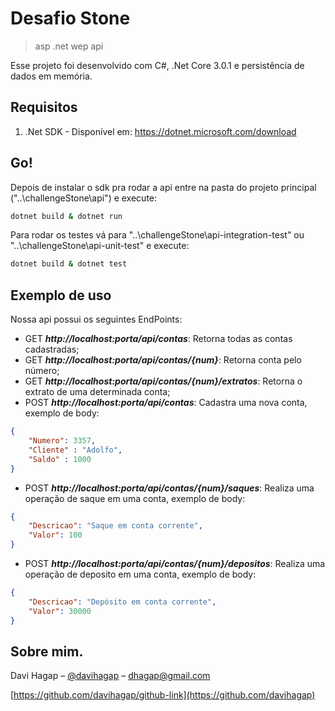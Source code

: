 # Desafio Stone
> asp .net wep api

Esse projeto foi desenvolvido com C#, .Net Core 3.0.1 e persistência de dados em memória.

## Requisitos

1. .Net SDK - Disponível em: https://dotnet.microsoft.com/download

## Go!

Depois de instalar o sdk pra rodar a api entre na pasta do projeto principal ("..\challengeStone\api") e execute:

```sh
dotnet build & dotnet run
```

Para rodar os testes vá para "..\challengeStone\api-integration-test" ou "..\challengeStone\api-unit-test" e execute:

```sh
dotnet build & dotnet test
```


## Exemplo de uso

Nossa api possui os seguintes EndPoints:

- GET ***http://localhost:porta/api/contas***: Retorna todas as contas cadastradas;
- GET ***http://localhost:porta/api/contas/{num}***: Retorna conta pelo número;
- GET ***http://localhost:porta/api/contas/{num}/extratos***: Retorna o extrato de uma determinada conta;
- POST ***http://localhost:porta/api/contas***: Cadastra uma nova conta, exemplo de body:
```json
{
	"Numero": 3357,
	"Cliente" : "Adolfo",
	"Saldo" : 1000
}
```
- POST ***http://localhost:porta/api/contas/{num}/saques***: Realiza uma operação de saque em uma conta, exemplo de body:
```json
{
	"Descricao": "Saque em conta corrente",
	"Valor": 100
}
```
- POST ***http://localhost:porta/api/contas/{num}/depositos***: Realiza uma operação de deposito em uma conta, exemplo de body:
```json
{
	"Descricao": "Depósito em conta corrente",
	"Valor": 30000
}
```



## Sobre mim.
Davi Hagap – [@davihagap](https://twitter.com/davihagap) – dhagap@gmail.com

[https://github.com/davihagap/github-link](https://github.com/davihagap)
